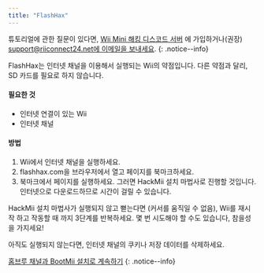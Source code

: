 ```yaml
---
title: "FlashHax"
---
```


튜토리얼에 관한 질문이 있다면, [Wii Mini 해킹 디스코드 서버](https://discord.gg/rc24) 에 가입하거나(권장) [support@riiconnect24.net에 이메일을 보내세요](mailto:support@riiconnect24.net).
{: .notice--info}

FlashHax는 인터넷 채널을 이용해서 실행되는 Wii의 약점입니다. 다른 약점과 달리, SD 카드를 필요로 하지 않습니다.

#### 필요한 것

- 인터넷 연결이 있는 Wii
- 인터넷 채널

#### 방법

1. Wii에서 인터넷 채널을 실행하세요.
2. flashhax.com을 브라우저에서 열고 페이지를 북마크하세요.
3. 북마크에서 페이지를 실행하세요. 그러면 HackMii 설치 마법사로 진행할 것입니다. 인터넷으로 다운로드하므로 시간이 걸릴 수 있습니다.

HackMii 설치 마법사가 실행되지 않고 뻗는다면 (커서를 움직일 수 없음), Wii를 재시작 하고 작동할 때 까지 3단계를 반복하세요. 몇 번 시도해야 할 수도 있습니다, 참을성을 가지세요!

아직도 실행되지 않는다면, 인터넷 채널의 쿠키나 저장 데이터를 삭제하세요.

[홈브루 채널과 BootMii 설치로 계속하기](hbc)
{: .notice--info}
